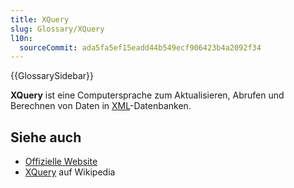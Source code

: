 ```yaml
---
title: XQuery
slug: Glossary/XQuery
l10n:
  sourceCommit: ada5fa5ef15eadd44b549ecf906423b4a2092f34
---
```


{{GlossarySidebar}}

**XQuery** ist eine Computersprache zum Aktualisieren, Abrufen und Berechnen von Daten in [XML](/de/docs/Glossary/XML)-Datenbanken.

## Siehe auch

- [Offizielle Website](https://www.w3.org/XML/Query/)
- [XQuery](https://en.wikipedia.org/wiki/XQuery) auf Wikipedia
